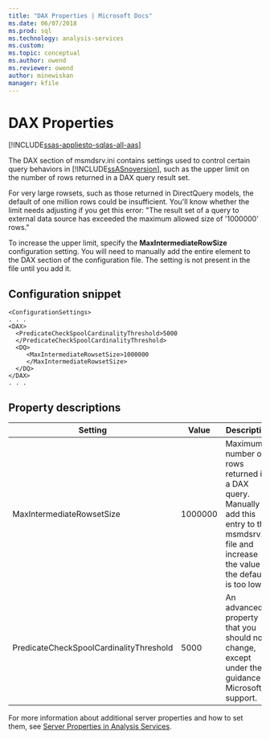 ```yaml
---
title: "DAX Properties | Microsoft Docs"
ms.date: 06/07/2018
ms.prod: sql
ms.technology: analysis-services
ms.custom: 
ms.topic: conceptual
ms.author: owend
ms.reviewer: owend
author: minewiskan
manager: kfile
---
```

# DAX Properties
[!INCLUDE[ssas-appliesto-sqlas-all-aas](../includes/ssas-appliesto-sqlas-all-aas.md)]

   The DAX section of msmdsrv.ini contains settings used to control certain query behaviors in [!INCLUDE[ssASnoversion](../../includes/ssasnoversion-md.md)], such as the upper limit on the number of rows returned in a DAX query result set.

  For very large rowsets, such as those returned in DirectQuery models, the default of one million rows could be insufficient. You'll know whether the limit needs adjusting if you get this error: "The result set of a query to external data source has exceeded the maximum allowed size of '1000000' rows."

To increase the upper limit, specify the **MaxIntermediateRowSize** configuration setting. You will need to manually add the entire element to the DAX section of the configuration file. The setting is not present in the file until you add it.

## Configuration snippet

```
<ConfigurationSettings>
. . .
<DAX>
  <PredicateCheckSpoolCardinalityThreshold>5000
  </PredicateCheckSpoolCardinalityThreshold>
  <DQ>
     <MaxIntermediateRowsetSize>1000000
     </MaxIntermediateRowsetSize>
  </DQ>
</DAX>
. . .
```

## Property descriptions

Setting |Value |Description
--------|-------|-----------
MaxIntermediateRowsetSize | 1000000 | Maximum number of rows returned in a DAX query. Manually add this entry to the msmdsrv.ini file and increase the value if the default is too low.
PredicateCheckSpoolCardinalityThreshold| 5000 | An advanced property that you should not change, except under the guidance of Microsoft support.

For more information about additional server properties and how to set them, see [Server Properties in Analysis Services](../../analysis-services/server-properties/server-properties-in-analysis-services.md).

